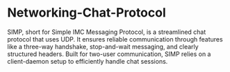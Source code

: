 # Networking-Chat-Protocol
SIMP, short for Simple IMC Messaging Protocol, is a streamlined chat protocol that uses UDP. It ensures reliable communication through features like a three-way handshake, stop-and-wait messaging, and clearly structured headers. Built for two-user communication, SIMP relies on a client-daemon setup to efficiently handle chat sessions.
